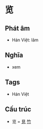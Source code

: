 # 览

## Phát âm
* Hán Việt: lãm

## Nghĩa
* xem

## Tags
* Hán Việt

## Cấu trúc
* 览 = [見](見.md) [竹](竹.md)

<script>window.HANZI_FIELD='览';</script>
